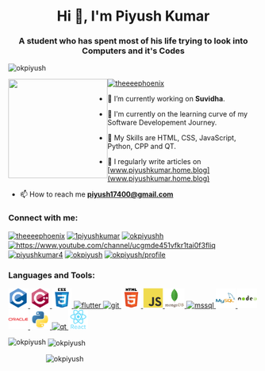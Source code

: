 <h1 align="center">Hi 👋, I'm Piyush Kumar</h1>
<h3 align="center">A student who has spent most of his life trying to look into Computers and it's Codes</h3>

<p align="left"> <img src="https://komarev.com/ghpvc/?username=okpiyush&label=Profile%20views&color=0e75b6&style=flat" alt="okpiyush" /> </p>

<p align="right"><img src="https://media.giphy.com/media/3o7WTL4qQCbbLLV2Pm/giphy.gif" align="left" height="200px" width="200px"> <a href="https://github.com/ryo-ma/github-profile-trophy"></a> </p>

<p align="left"> <a href="https://twitter.com/theeeephoenix" target="blank"><img src="https://img.shields.io/twitter/follow/theeeephoenix?logo=twitter&style=for-the-badge" alt="theeeephoenix" /></a> </p>

- 🔭 I’m currently working on **Suvidha**.

- 👾 I'm currently on the learning curve of my Software Developement Journey.

- 🐘 My Skills are HTML, CSS, JavaScript, Python, CPP and QT.

- 📝 I regularly write articles on [www.piyushkumar.home.blog](www.piyushkumar.home.blog)

- 📫 How to reach me **piyush17400@gmail.com**

<h3 align="left">Connect with me:</h3>
<p align="left">
<a href="https://twitter.com/theeeephoenix" target="blank"><img align="center" src="https://raw.githubusercontent.com/rahuldkjain/github-profile-readme-generator/master/src/images/icons/Social/twitter.svg" alt="theeeephoenix" height="30" width="40" /></a>
<a href="https://linkedin.com/in/1piyushkumar" target="blank"><img align="center" src="https://raw.githubusercontent.com/rahuldkjain/github-profile-readme-generator/master/src/images/icons/Social/linked-in-alt.svg" alt="1piyushkumar" height="30" width="40" /></a>
<a href="https://instagram.com/okpiyushh" target="blank"><img align="center" src="https://raw.githubusercontent.com/rahuldkjain/github-profile-readme-generator/master/src/images/icons/Social/instagram.svg" alt="okpiyushh" height="30" width="40" /></a>
<a href="https://www.youtube.com/c/https://www.youtube.com/channel/ucgmde451vfkr1tai0f3fliq" target="blank"><img align="center" src="https://raw.githubusercontent.com/rahuldkjain/github-profile-readme-generator/master/src/images/icons/Social/youtube.svg" alt="https://www.youtube.com/channel/ucgmde451vfkr1tai0f3fliq" height="30" width="40" /></a>
<a href="https://www.codechef.com/users/piyushkumar4" target="blank"><img align="center" src="https://cdn.jsdelivr.net/npm/simple-icons@3.1.0/icons/codechef.svg" alt="piyushkumar4" height="30" width="40" /></a>
<a href="https://www.leetcode.com/okpiyush" target="blank"><img align="center" src="https://raw.githubusercontent.com/rahuldkjain/github-profile-readme-generator/master/src/images/icons/Social/leet-code.svg" alt="okpiyush" height="30" width="40" /></a>
<a href="https://auth.geeksforgeeks.org/user/okpiyush/profile" target="blank"><img align="center" src="https://raw.githubusercontent.com/rahuldkjain/github-profile-readme-generator/master/src/images/icons/Social/geeks-for-geeks.svg" alt="okpiyush/profile" height="30" width="40" /></a>
</p>

<h3 align="left">Languages and Tools:</h3>
<p align="left"> <a href="https://www.cprogramming.com/" target="_blank" rel="noreferrer"> <img src="https://raw.githubusercontent.com/devicons/devicon/master/icons/c/c-original.svg" alt="c" width="40" height="40"/> </a> <a href="https://www.w3schools.com/cpp/" target="_blank" rel="noreferrer"> <img src="https://raw.githubusercontent.com/devicons/devicon/master/icons/cplusplus/cplusplus-original.svg" alt="cplusplus" width="40" height="40"/> </a> <a href="https://www.w3schools.com/css/" target="_blank" rel="noreferrer"> <img src="https://raw.githubusercontent.com/devicons/devicon/master/icons/css3/css3-original-wordmark.svg" alt="css3" width="40" height="40"/> </a> <a href="https://flutter.dev" target="_blank" rel="noreferrer"> <img src="https://www.vectorlogo.zone/logos/flutterio/flutterio-icon.svg" alt="flutter" width="40" height="40"/> </a> <a href="https://git-scm.com/" target="_blank" rel="noreferrer"> <img src="https://www.vectorlogo.zone/logos/git-scm/git-scm-icon.svg" alt="git" width="40" height="40"/> </a> <a href="https://www.w3.org/html/" target="_blank" rel="noreferrer"> <img src="https://raw.githubusercontent.com/devicons/devicon/master/icons/html5/html5-original-wordmark.svg" alt="html5" width="40" height="40"/> </a> <a href="https://developer.mozilla.org/en-US/docs/Web/JavaScript" target="_blank" rel="noreferrer"> <img src="https://raw.githubusercontent.com/devicons/devicon/master/icons/javascript/javascript-original.svg" alt="javascript" width="40" height="40"/> </a> <a href="https://www.mongodb.com/" target="_blank" rel="noreferrer"> <img src="https://raw.githubusercontent.com/devicons/devicon/master/icons/mongodb/mongodb-original-wordmark.svg" alt="mongodb" width="40" height="40"/> </a> <a href="https://www.microsoft.com/en-us/sql-server" target="_blank" rel="noreferrer"> <img src="https://www.svgrepo.com/show/303229/microsoft-sql-server-logo.svg" alt="mssql" width="40" height="40"/> </a> <a href="https://www.mysql.com/" target="_blank" rel="noreferrer"> <img src="https://raw.githubusercontent.com/devicons/devicon/master/icons/mysql/mysql-original-wordmark.svg" alt="mysql" width="40" height="40"/> </a> <a href="https://nodejs.org" target="_blank" rel="noreferrer"> <img src="https://raw.githubusercontent.com/devicons/devicon/master/icons/nodejs/nodejs-original-wordmark.svg" alt="nodejs" width="40" height="40"/> </a> <a href="https://www.oracle.com/" target="_blank" rel="noreferrer"> <img src="https://raw.githubusercontent.com/devicons/devicon/master/icons/oracle/oracle-original.svg" alt="oracle" width="40" height="40"/> </a> <a href="https://www.python.org" target="_blank" rel="noreferrer"> <img src="https://raw.githubusercontent.com/devicons/devicon/master/icons/python/python-original.svg" alt="python" width="40" height="40"/> </a> <a href="https://www.qt.io/" target="_blank" rel="noreferrer"> <img src="https://upload.wikimedia.org/wikipedia/commons/0/0b/Qt_logo_2016.svg" alt="qt" width="40" height="40"/> </a> <a href="https://reactjs.org/" target="_blank" rel="noreferrer"> <img src="https://raw.githubusercontent.com/devicons/devicon/master/icons/react/react-original-wordmark.svg" alt="react" width="40" height="40"/> </a> </p>

<p><img align="left" src="https://github-readme-stats.vercel.app/api/top-langs?username=okpiyush&show_icons=true&locale=en&layout=compact" alt="okpiyush" height="150" /></p>

<p>&nbsp;<img align="center" src="https://github-readme-stats.vercel.app/api?username=okpiyush&show_icons=true&locale=en" alt="okpiyush" height="150" /></p>

<p><img align="center" src="https://github-readme-streak-stats.herokuapp.com/?user=okpiyush&"  alt="okpiyush" width="600px"/></p>
